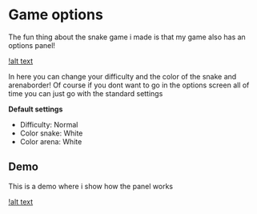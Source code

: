 # Game options

The fun thing about the snake game i made is that my game also has an options panel! 

[!alt text](https://github.com/tristangoossens/snake-go/blob/master/images/game-gameoptions.png "Game options")

In here you can change your difficulty and the color of the snake and arenaborder! Of course if you dont want to go in the options screen all of time
you can just go with the standard settings

**Default settings**

- Difficulty: Normal
- Color snake: White
- Color arena: White

## Demo 

This is a demo where i show how the panel works

[!alt text](https://github.com/tristangoossens/snake-go/blob/master/images/gameoptions.gif "Game options")

